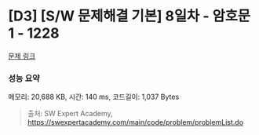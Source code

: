 # [D3] [S/W 문제해결 기본] 8일차 - 암호문1 - 1228 

[문제 링크](https://swexpertacademy.com/main/code/problem/problemDetail.do?contestProbId=AV14w-rKAHACFAYD) 

### 성능 요약

메모리: 20,688 KB, 시간: 140 ms, 코드길이: 1,037 Bytes



> 출처: SW Expert Academy, https://swexpertacademy.com/main/code/problem/problemList.do
